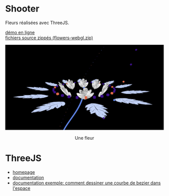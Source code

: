 # Shooter

Fleurs réalisées avec ThreeJS.

[démo en ligne](https://jniac.github.io/education/javascript/flowers-webgl/flowers-webgl/)  
[fichiers source zippés (flowers-webgl.zip)](https://github.com/jniac/education/raw/master/javascript/flowers-webgl/flowers-webgl.zip)

<p align="center"><img width="640px" src="screenshots/flower-webgl-1.jpg"></p>
<p align="center">Une fleur</p>

# ThreeJS
- [homepage](https://threejs.org/)
- [documentation](https://threejs.org/docs/index.html#manual/en/introduction/Creating-a-scene)
- [documentation exemple: comment dessiner une courbe de bezier dans l'espace](https://threejs.org/docs/index.html#api/en/extras/curves/CubicBezierCurve3)
